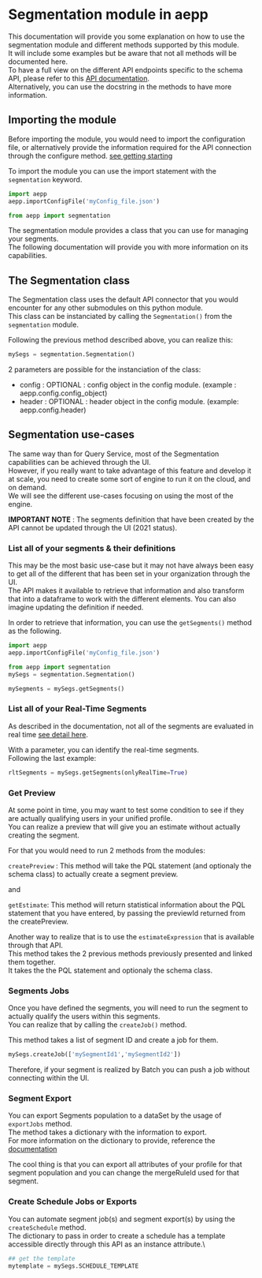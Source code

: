 # Segmentation module in aepp

This documentation will provide you some explanation on how to use the segmentation module and different methods supported by this module.\
It will include some examples but be aware that not all methods will be documented here.\
To have a full view on the different API endpoints specific to the schema API, please refer to this [API documentation](https://www.adobe.io/apis/experienceplatform/home/api-reference.html#!acpdr/swagger-specs/segmentation.yaml).\
Alternatively, you can use the docstring in the methods to have more information.

## Importing the module

Before importing the module, you would need to import the configuration file, or alternatively provide the information required for the API connection through the configure method. [see getting starting](./getting-started.md)

To import the module you can use the import statement with the `segmentation` keyword.

```python
import aepp
aepp.importConfigFile('myConfig_file.json')

from aepp import segmentation
```

The segmentation module provides a class that you can use for managing your segments.\
The following documentation will provide you with more information on its capabilities.

## The Segmentation class

The Segmentation class uses the default API connector that you would encounter for any other submodules on this python module.\
This class can be instanciated by calling the `Segmentation()` from the `segmentation` module.

Following the previous method described above, you can realize this:

```python
mySegs = segmentation.Segmentation()
```

2 parameters are possible for the instanciation of the class:

* config : OPTIONAL : config object in the config module. (example : aepp.config.config_object)
* header : OPTIONAL : header object  in the config module. (example: aepp.config.header)

## Segmentation use-cases

The same way than for Query Service, most of the Segmentation capabilities can be achieved through the UI.\
However, if you really want to take advantage of this feature and develop it at scale, you need to create some sort of engine to run it on the cloud, and on demand.\
We will see the different use-cases focusing on using the most of the engine.

**IMPORTANT NOTE** : The segments definition that have been created by the API cannot be updated through the UI (2021 status).

### List all of your segments & their definitions

This may be the most basic use-case but it may not have always been easy to get all of the different that has been set in your organization through the UI.\
The API makes it available to retrieve that information and also transform that into a dataframe to work with the different elements.
You can also imagine updating the definition if needed.

In order to retrieve that information, you can use the `getSegments()` method as the following.

```python
import aepp
aepp.importConfigFile('myConfig_file.json')

from aepp import segmentation
mySegs = segmentation.Segmentation()

mySegments = mySegs.getSegments()
```

### List all of your Real-Time Segments

As described in the documentation, not all of the segments are evaluated in real time [see detail here](https://experienceleague.adobe.com/docs/experience-platform/segmentation/api/streaming-segmentation.html?lang=en#retrieve-all-segments-enabled-for-streaming-segmentation).

With a parameter, you can identify the real-time segments.\
Following the last example:

```python
rltSegments = mySegs.getSegments(onlyRealTime=True)
```

### Get Preview

At some point in time, you may want to test some condition to see if they are actually qualifying users in your unified profile.\
You can realize a preview that will give you an estimate without actually creating the segment.

For that you would need to run 2 methods from the modules:

`createPreview` : This method will take the PQL statement (and optionaly the schema class) to actually create a segment preview.

and

`getEstimate`: This method will return statistical information about the PQL statement that you have entered, by passing the previewId returned from the createPreview.

Another way to realize that is to use the `estimateExpression` that is available through that API.\
This method takes the 2 previous methods previously presented and linked them together.\
It takes the the PQL statement and optionaly the schema class.

### Segments Jobs

Once you have defined the segments, you will need to run the segment to actually qualify the users within this segments.\
You can realize that by calling the `createJob()` method.

This method takes a list of segment ID and create a job for them.

```python
mySegs.createJob(['mySegmentId1','mySegmentId2'])
```

Therefore, if your segment is realized by Batch you can push a job without connecting within the UI.

### Segment Export

You can export Segments population to a dataSet by the usage of `exportJobs` method.\
The method takes a dictionary with the information to export.\
For more information on the dictionary to provide, reference the [documentation](https://experienceleague.adobe.com/docs/experience-platform/segmentation/api/export-jobs.html?lang=en#get)

The cool thing is that you can export all attributes of your profile for that segment population and you can change the mergeRuleId used for that segment.

### Create Schedule Jobs or Exports

You can automate segment job(s) and segment export(s) by using the `createSchedule` method.\
The dictionary to pass in order to create a schedule has a template accessible directly through this API as an instance attribute.\

```python
## get the template
mytemplate = mySegs.SCHEDULE_TEMPLATE
```

